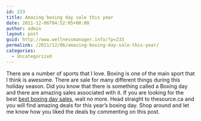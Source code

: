 ```yaml
---
id: 233
title: Amazing boxing day sale this year
date: 2011-12-06T04:52:05+00:00
author: admin
layout: post
guid: http://www.wellnessmanager.info/?p=233
permalink: /2011/12/06/amazing-boxing-day-sale-this-year/
categories:
  - Uncategorized
---
```

There are a number of sports that I love. Boxing is one of the main sport that I think is awesome. There are sale for many different things during this holiday season. Did you know that there is something called a Boxing day and there are amazing sales associated with it. If you are looking for the best [best boxing day sales](http://www.thesource.ca/estore/category.aspx?language=en-CA&catalog=Online&category=boxing-day-1), wait no more. Head straight to thesource.ca and you will find amazing deals for this year&#8217;s boxing day. Shop around and let me know how you liked the deals by commenting on this post.